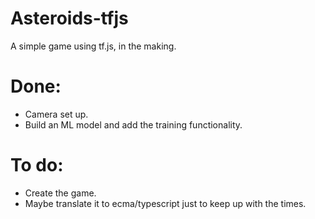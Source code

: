 # Asteroids-tfjs
A simple game using tf.js, in the making.

# Done:
* Camera set up.
* Build an ML model and add the training functionality.

# To do:
* Create the game.
* Maybe translate it to ecma/typescript just to keep up with the times.
